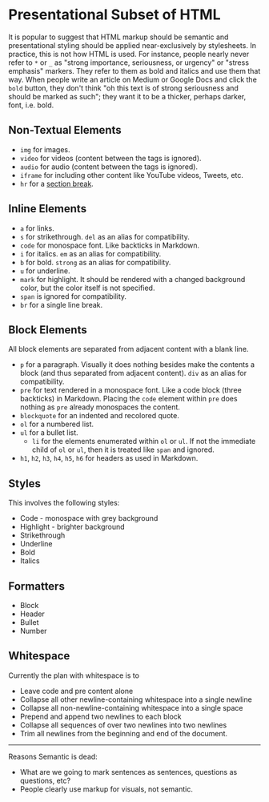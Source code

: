# Presentational Subset of HTML

It is popular to suggest that HTML markup should be semantic and presentational styling should be applied near-exclusively by stylesheets. In practice, this is not how HTML is used. For instance, people nearly never refer to `*` or `_` as "strong importance, seriousness, or urgency" or "stress emphasis" markers. They refer to them as bold and italics and use them that way. When people write an article on Medium or Google Docs and click the `bold` button, they don't think "oh this text is of strong seriousness and should be marked as such"; they want it to be a thicker, perhaps darker, font, i.e. bold.

## Non-Textual Elements

* `img` for images.
* `video` for videos (content between the tags is ignored).
* `audio` for audio (content between the tags is ignored).
* `iframe` for including other content like YouTube videos, Tweets, etc.
* `hr` for a [section break](https://en.wikipedia.org/wiki/Section_(typography)#Flourished_section_breaks).

## Inline Elements

* `a` for links.
* `s` for strikethrough. `del` as an alias for compatibility.
* `code` for monospace font. Like backticks in Markdown.
* `i` for italics. `em` as an alias for compatibility.
* `b` for bold. `strong` as an alias for compatibility.
* `u` for underline.
* `mark` for highlight. It should be rendered with a changed background color, but the color itself is not specified.
* `span` is ignored for compatibility.
* `br` for a single line break.

## Block Elements

All block elements are separated from adjacent content with a blank line.

* `p` for a paragraph. Visually it does nothing besides make the contents a block (and thus separated from adjacent content). `div` as an alias for compatibility.
* `pre` for text rendered in a monospace font. Like a code block (three backticks) in Markdown. Placing the `code` element within `pre` does nothing as `pre` already monospaces the content.
* `blockquote` for an indented and recolored quote.
* `ol` for a numbered list.
* `ul` for a bullet list.
    * `li` for the elements enumerated within `ol` or `ul`. If not the immediate child of `ol` or `ul`, then it is treated like `span` and ignored.
* `h1`, `h2`, `h3`, `h4`, `h5`, `h6` for headers as used in Markdown.

## Styles

This involves the following styles:
* Code - monospace with grey background
* Highlight - brighter background
* Strikethrough
* Underline
* Bold
* Italics

## Formatters

* Block
* Header
* Bullet
* Number

## Whitespace

Currently the plan with whitespace is to
* Leave code and pre content alone
* Collapse all other newline-containing whitespace into a single newline
* Collapse all non-newline-containing whitespace into a single space
* Prepend and append two newlines to each block
* Collapse all sequences of over two newlines into two newlines
* Trim all newlines from the beginning and end of the document.

---

Reasons Semantic is dead:
* What are we going to mark sentences as sentences, questions as questions, etc?
* People clearly use markup for visuals, not semantic.